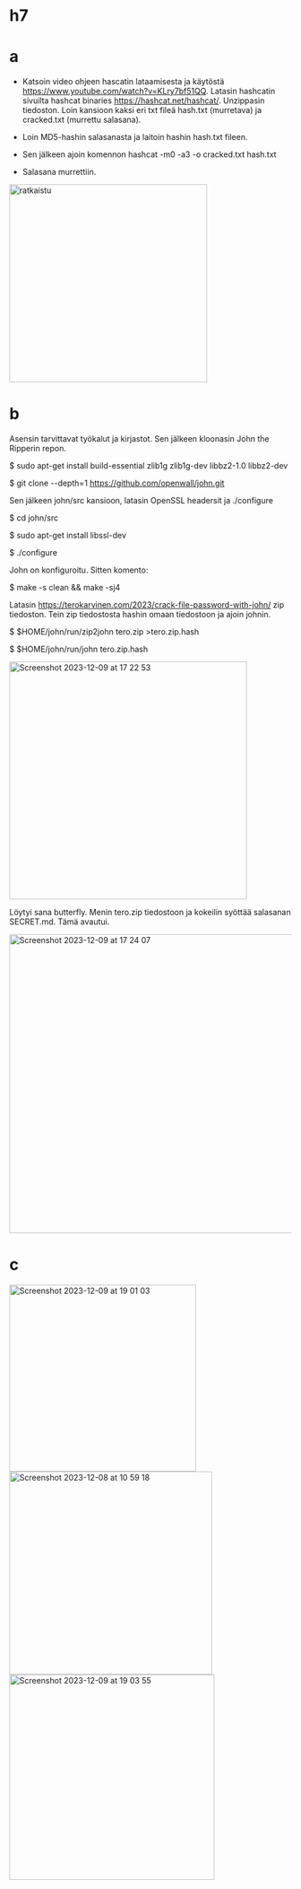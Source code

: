 # h7

# a

- Katsoin video ohjeen hascatin lataamisesta ja käytöstä https://www.youtube.com/watch?v=KLry7bf51QQ.
  Latasin hashcatin sivuilta hashcat binaries https://hashcat.net/hashcat/.
  Unzippasin tiedoston. Loin kansioon kaksi eri txt fileä hash.txt (murretava) ja cracked.txt (murrettu salasana).

- Loin MD5-hashin salasanasta ja laitoin hashin hash.txt fileen.
- Sen jälkeen ajoin komennon hashcat -m0 -a3 -o cracked.txt hash.txt
- Salasana murrettiin.
 


<img width="353" alt="ratkaistu" src="https://github.com/AkiAleksi/h7/assets/112399816/db710314-2716-47e1-9d4a-50b87124dfdb">


# b

  Asensin tarvittavat työkalut ja kirjastot. Sen jälkeen kloonasin John the Ripperin repon.

  $ sudo apt-get install build-essential zlib1g zlib1g-dev libbz2-1.0 libbz2-dev

  $ git clone --depth=1 https://github.com/openwall/john.git 

  Sen jälkeen john/src kansioon, latasin OpenSSL headersit ja ./configure

  $ cd john/src

  $ sudo apt-get install libssl-dev  

  $ ./configure

  John on konfiguroitu. Sitten komento:

  $ make -s clean && make -sj4   
   
  Latasin https://terokarvinen.com/2023/crack-file-password-with-john/ zip tiedoston.
  Tein zip tiedostosta hashin omaan tiedostoon ja ajoin johnin.

  $ $HOME/john/run/zip2john tero.zip >tero.zip.hash  

  $ $HOME/john/run/john tero.zip.hash  
  
  
<img width="424" alt="Screenshot 2023-12-09 at 17 22 53" src="https://github.com/AkiAleksi/h7/assets/112399816/084a3739-e120-4d49-9ce8-2aa1e03c5b83">


Löytyi sana butterfly. Menin tero.zip tiedostoon ja kokeilin syöttää salasanan SECRET.md.
Tämä avautui. 


<img width="533" alt="Screenshot 2023-12-09 at 17 24 07" src="https://github.com/AkiAleksi/h7/assets/112399816/f99af1d3-595d-4a00-b980-8fe5b6a5dac1">

  
  
  
  # c
  

<img width="333" alt="Screenshot 2023-12-09 at 19 01 03" src="https://github.com/AkiAleksi/h7/assets/112399816/498add68-78ed-499d-a905-82691bc7bbe3">





<img width="362" alt="Screenshot 2023-12-08 at 10 59 18" src="https://github.com/AkiAleksi/h7/assets/112399816/c605006a-b779-4544-8077-15dd9ae2c872">





<img width="366" alt="Screenshot 2023-12-09 at 19 03 55" src="https://github.com/AkiAleksi/h7/assets/112399816/73e83e4f-d1bb-4359-a5e5-6a65a465f3d9">

